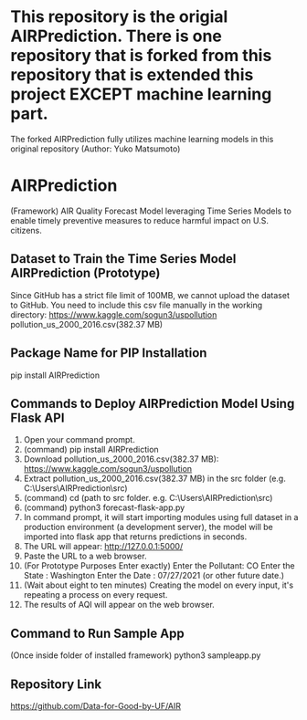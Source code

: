# This repository is the origial AIRPrediction. There is one repository that is forked from this repository that is extended this project EXCEPT machine learning part. 
The forked AIRPrediction fully utilizes machine learning models in this original repository (Author: Yuko Matsumoto) 

# AIRPrediction
(Framework) AIR Quality Forecast Model leveraging Time Series Models to enable timely preventive measures to reduce harmful impact on U.S. citizens.

## Dataset to Train the Time Series Model AIRPrediction (Prototype)
Since GitHub has a strict file limit of 100MB, we cannot upload the dataset to GitHub.
You need to include this csv file manually in the working directory: 
https://www.kaggle.com/sogun3/uspollution
pollution_us_2000_2016.csv(382.37 MB)

## Package Name for PIP Installation
pip install AIRPrediction

## Commands to Deploy AIRPrediction Model Using Flask API
1. Open your command prompt.
2. (command) pip install AIRPrediction
3. Download pollution_us_2000_2016.csv(382.37 MB): https://www.kaggle.com/sogun3/uspollution
4. Extract pollution_us_2000_2016.csv(382.37 MB) in the src folder (e.g. C:\Users\AIRPrediction\src)
5. (command) cd (path to src folder. e.g. C:\Users\AIRPrediction\src)
6. (command) python3 forecast-flask-app.py
7. In command prompt, it will start importing modules using full dataset in a production environment (a development server), the model will be imported into flask app that returns predictions in seconds.
8. The URL will appear: http://127.0.0.1:5000/ 
9. Paste the URL to a web browser. 
10. (For Prototype Purposes Enter exactly) Enter the Pollutant: CO Enter the State : Washington Enter the Date : 07/27/2021 (or other future date.)
11. (Wait about eight to ten minutes) Creating the model on every input, it's repeating a process on every request.
12. The results of AQI will appear on the web browser. 

## Command to Run Sample App
(Once inside folder of installed framework)
python3 sampleapp.py 

## Repository Link
https://github.com/Data-for-Good-by-UF/AIR
